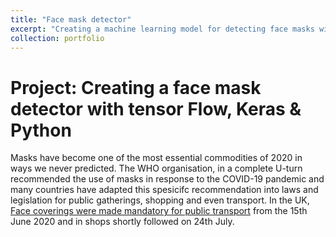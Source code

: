 ```yaml
---
title: "Face mask detector"
excerpt: "Creating a machine learning model for detecting face masks with Python. Phone, keys, wallet... face mask. This is now the daily checklist for everyday people leaving the house. Whilst we have eyes to see whether people are adhering to the new guidlines on face masks, there is room for automation and AI in detecting this when it comes to quarentine procedures, border control and adherance to social guidlines in public places. [Read more..](/portfolio/2020-08-01-face-mask-detector/)<br/><img src='/images/2020-08-01-fask-mask/mask.jpg' style='max-width: 500px;'>"
collection: portfolio
---
```


# Project: Creating a face mask detector with tensor Flow, Keras & Python

Masks have become one of the most essential commodities of 2020 in ways we never predicted. The WHO organisation, in a complete U-turn recommended the use of masks in response to the COVID-19 pandemic and many countries have adapted this spesicifc recommendation into laws and legislation for public gatherings, shopping and even transport. In the UK, [Face coverings were made mandatory for public transport](https://www.gov.uk/government/news/face-coverings-to-become-mandatory-on-public-transport?target="_blank") from the 15th June 2020 and in shops shortly followed on 24th July.